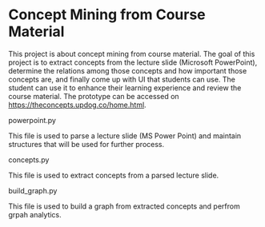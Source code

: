 # Concept Mining from Course Material

This project is about concept mining from course material. The goal of this project is to extract concepts from the lecture slide (Microsoft PowerPoint), determine the relations among those concepts and how important those concepts are, and finally come up with UI that students can use. The student can use it to enhance their learning experience and review the course material. The prototype can be accessed on https://theconcepts.updog.co/home.html.

powerpoint.py

This file is used to parse a lecture slide (MS Power Point) and maintain structures that will be used for further process.

concepts.py

This file is used to extract concepts from a parsed lecture slide.

build_graph.py

This file is used to build a graph from extracted concepts and perfrom grpah analytics.
